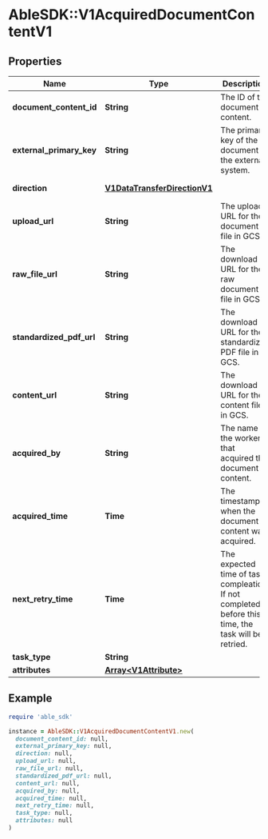 # AbleSDK::V1AcquiredDocumentContentV1

## Properties

| Name | Type | Description | Notes |
| ---- | ---- | ----------- | ----- |
| **document_content_id** | **String** | The ID of the document content. | [optional] |
| **external_primary_key** | **String** | The primary key of the document in the external system. | [optional] |
| **direction** | [**V1DataTransferDirectionV1**](V1DataTransferDirectionV1.md) |  | [optional][default to &#39;DATA_TRANSFER_DIRECTION_UNSPECIFIED&#39;] |
| **upload_url** | **String** | The upload URL for the document file in GCS. | [optional] |
| **raw_file_url** | **String** | The download URL for the raw document file in GCS. | [optional] |
| **standardized_pdf_url** | **String** | The download URL for the standardized PDF file in GCS. | [optional] |
| **content_url** | **String** | The download URL for the content file in GCS. | [optional] |
| **acquired_by** | **String** | The name of the worker that acquired the document content. | [optional] |
| **acquired_time** | **Time** | The timestamp when the document content was acquired. | [optional] |
| **next_retry_time** | **Time** | The expected time of task compleation. If not completed before this time, the task will be retried. | [optional] |
| **task_type** | **String** |  | [optional] |
| **attributes** | [**Array&lt;V1Attribute&gt;**](V1Attribute.md) |  | [optional] |

## Example

```ruby
require 'able_sdk'

instance = AbleSDK::V1AcquiredDocumentContentV1.new(
  document_content_id: null,
  external_primary_key: null,
  direction: null,
  upload_url: null,
  raw_file_url: null,
  standardized_pdf_url: null,
  content_url: null,
  acquired_by: null,
  acquired_time: null,
  next_retry_time: null,
  task_type: null,
  attributes: null
)
```

